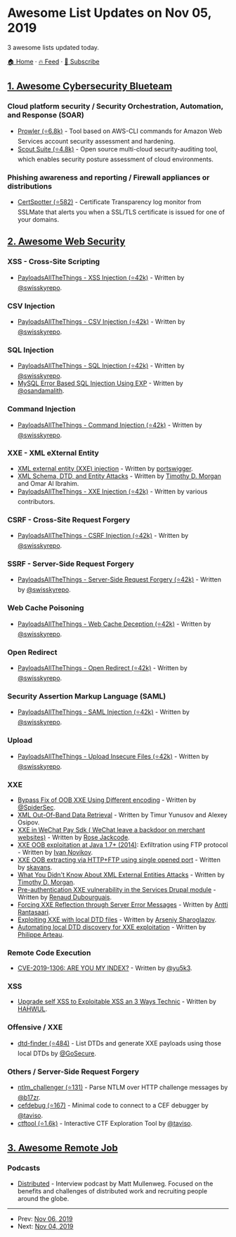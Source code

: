 # Awesome List Updates on Nov 05, 2019

3 awesome lists updated today.

[🏠 Home](/README.md) · [🔥 Feed](https://test.trackawesomelist.com/feed.xml) · [📮 Subscribe](https://trackawesomelist.us17.list-manage.com/subscribe?u=d2f0117aa829c83a63ec63c2f&id=36a103854c)



## [1. Awesome Cybersecurity Blueteam](/content/fabacab/awesome-cybersecurity-blueteam/README.md)

### Cloud platform security / Security Orchestration, Automation, and Response (SOAR)

*   [Prowler (⭐6.8k)](https://github.com/toniblyx/prowler) - Tool based on AWS-CLI commands for Amazon Web Services account security assessment and hardening.
*   [Scout Suite (⭐4.8k)](https://github.com/nccgroup/ScoutSuite) - Open source multi-cloud security-auditing tool, which enables security posture assessment of cloud environments.

### Phishing awareness and reporting / Firewall appliances or distributions

*   [CertSpotter (⭐582)](https://github.com/SSLMate/certspotter) - Certificate Transparency log monitor from SSLMate that alerts you when a SSL/TLS certificate is issued for one of your domains.

## [2. Awesome Web Security](/content/qazbnm456/awesome-web-security/README.md)

### XSS - Cross-Site Scripting

*   [PayloadsAllTheThings - XSS Injection (⭐42k)](https://github.com/swisskyrepo/PayloadsAllTheThings/tree/master/XSS%20Injection) - Written by [@swisskyrepo](https://github.com/swisskyrepo).

### CSV Injection

*   [PayloadsAllTheThings - CSV Injection (⭐42k)](https://github.com/swisskyrepo/PayloadsAllTheThings/tree/master/CSV%20Injection) - Written by [@swisskyrepo](https://github.com/swisskyrepo).

### SQL Injection

*   [PayloadsAllTheThings - SQL Injection (⭐42k)](https://github.com/swisskyrepo/PayloadsAllTheThings/tree/master/SQL%20Injection) - Written by [@swisskyrepo](https://github.com/swisskyrepo).
*   [MySQL Error Based SQL Injection Using EXP](https://www.exploit-db.com/docs/english/37953-mysql-error-based-sql-injection-using-exp.pdf) - Written by [@osandamalith](https://twitter.com/osandamalith).

### Command Injection

*   [PayloadsAllTheThings - Command Injection (⭐42k)](https://github.com/swisskyrepo/PayloadsAllTheThings/tree/master/Command%20Injection) - Written by [@swisskyrepo](https://github.com/swisskyrepo).

### XXE - XML eXternal Entity

*   [XML external entity (XXE) injection](https://portswigger.net/web-security/xxe) - Written by [portswigger](https://portswigger.net/).
*   [XML Schema, DTD, and Entity Attacks](https://www.vsecurity.com/download/publications/XMLDTDEntityAttacks.pdf) - Written by [Timothy D. Morgan](https://twitter.com/ecbftw) and Omar Al Ibrahim.
*   [PayloadsAllTheThings - XXE Injection (⭐42k)](https://github.com/swisskyrepo/PayloadsAllTheThings/tree/master/XXE%20Injection) - Written by various contributors.

### CSRF - Cross-Site Request Forgery

*   [PayloadsAllTheThings - CSRF Injection (⭐42k)](https://github.com/swisskyrepo/PayloadsAllTheThings/tree/master/CSRF%20Injection) - Written by [@swisskyrepo](https://github.com/swisskyrepo).

### SSRF - Server-Side Request Forgery

*   [PayloadsAllTheThings - Server-Side Request Forgery (⭐42k)](https://github.com/swisskyrepo/PayloadsAllTheThings/tree/master/Server%20Side%20Request%20Forgery) - Written by [@swisskyrepo](https://github.com/swisskyrepo).

### Web Cache Poisoning

*   [PayloadsAllTheThings - Web Cache Deception (⭐42k)](https://github.com/swisskyrepo/PayloadsAllTheThings/tree/master/Web%20Cache%20Deception) - Written by [@swisskyrepo](https://github.com/swisskyrepo).

### Open Redirect

*   [PayloadsAllTheThings - Open Redirect (⭐42k)](https://github.com/swisskyrepo/PayloadsAllTheThings/tree/master/Open%20Redirect) - Written by [@swisskyrepo](https://github.com/swisskyrepo).

### Security Assertion Markup Language (SAML)

*   [PayloadsAllTheThings - SAML Injection (⭐42k)](https://github.com/swisskyrepo/PayloadsAllTheThings/tree/master/SAML%20Injection) - Written by [@swisskyrepo](https://github.com/swisskyrepo).

### Upload

*   [PayloadsAllTheThings - Upload Insecure Files (⭐42k)](https://github.com/swisskyrepo/PayloadsAllTheThings/tree/master/Upload%20Insecure%20Files) - Written by [@swisskyrepo](https://github.com/swisskyrepo).

### XXE

*   [Bypass Fix of OOB XXE Using Different encoding](https://twitter.com/SpiderSec/status/1191375472690528256) - Written by [@SpiderSec](https://twitter.com/SpiderSec).
*   [XML Out-Of-Band Data Retrieval](https://media.blackhat.com/eu-13/briefings/Osipov/bh-eu-13-XML-data-osipov-slides.pdf) - Written by Timur Yunusov and Alexey Osipov.
*   [XXE in WeChat Pay Sdk ( WeChat leave a backdoor on merchant websites)](http://seclists.org/fulldisclosure/2018/Jul/3) - Written by [Rose Jackcode](https://twitter.com/codeshtool).
*   [XXE OOB exploitation at Java 1.7+ (2014)](http://lab.onsec.ru/2014/06/xxe-oob-exploitation-at-java-17.html): Exfiltration using FTP protocol - Written by [Ivan Novikov](https://twitter.com/d0znpp/).
*   [XXE OOB extracting via HTTP+FTP using single opened port](https://skavans.ru/en/2017/12/02/xxe-oob-extracting-via-httpftp-using-single-opened-port/) - Written by [skavans](https://skavans.ru/).
*   [What You Didn't Know About XML External Entities Attacks](https://2013.appsecusa.org/2013/wp-content/uploads/2013/12/WhatYouDidntKnowAboutXXEAttacks.pdf) - Written by [Timothy D. Morgan](https://twitter.com/ecbftw).
*   [Pre-authentication XXE vulnerability in the Services Drupal module](https://www.synacktiv.com/ressources/synacktiv_drupal_xxe_services.pdf) -  Written by [Renaud Dubourguais](https://twitter.com/_m0bius).
*   [Forcing XXE Reflection through Server Error Messages](https://blog.netspi.com/forcing-xxe-reflection-server-error-messages/) - Written by [Antti Rantasaari](https://blog.netspi.com/author/antti-rantasaari/).
*   [Exploiting XXE with local DTD files](https://mohemiv.com/all/exploiting-xxe-with-local-dtd-files/) - Written by [Arseniy Sharoglazov](https://twitter.com/_mohemiv).
*   [Automating local DTD discovery for XXE exploitation](https://www.gosecure.net/blog/2019/07/16/automating-local-dtd-discovery-for-xxe-exploitation) - Written by [Philippe Arteau](https://twitter.com/h3xstream).

### Remote Code Execution

*   [CVE-2019-1306: ARE YOU MY INDEX?](https://www.thezdi.com/blog/2019/10/23/cve-2019-1306-are-you-my-index) - Written by [@yu5k3](https://twitter.com/yu5k3).

### XSS

*   [Upgrade self XSS to Exploitable XSS an 3 Ways Technic](https://www.hahwul.com/2019/11/upgrade-self-xss-to-exploitable-xss.html) - Written by [HAHWUL](https://www.hahwul.com/).

### Offensive / XXE

*   [dtd-finder (⭐484)](https://github.com/GoSecure/dtd-finder) - List DTDs and generate XXE payloads using those local DTDs by [@GoSecure](https://github.com/GoSecure).

### Others / Server-Side Request Forgery

*   [ntlm\_challenger (⭐131)](https://github.com/b17zr/ntlm_challenger) - Parse NTLM over HTTP challenge messages by [@b17zr](https://github.com/b17zr).
*   [cefdebug (⭐167)](https://github.com/taviso/cefdebug) - Minimal code to connect to a CEF debugger by [@taviso](https://github.com/taviso).
*   [ctftool (⭐1.6k)](https://github.com/taviso/ctftool) - Interactive CTF Exploration Tool by [@taviso](https://github.com/taviso).

## [3. Awesome Remote Job](/content/lukasz-madon/awesome-remote-job/README.md)

### Podcasts

*   [Distributed](https://distributed.blog/podcast/) - Interview podcast by Matt Mullenweg. Focused on the benefits and challenges of distributed work and recruiting people around the globe.

---

- Prev: [Nov 06, 2019](/content/2019/11/06/README.md)
- Next: [Nov 04, 2019](/content/2019/11/04/README.md)